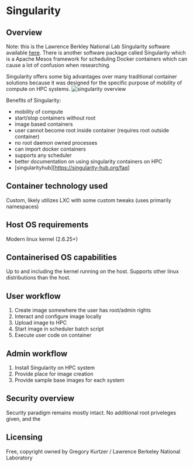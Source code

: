 # Singularity
## Overview
Note: this is the Lawrence Berkley National Lab Singularity software available [here][1].  There is another software package called Singularity which is a Apache Mesos framework for scheduling Docker containers which can cause a lot of confusion when researching.

Singularity offers some big advantages over many traditional container solutions because it was designed for the specific purpose of mobility of compute on HPC systems.
![singularity overview][Singularity.jpg]

Benefits of Singularity:
* mobility of compute
* start/stop containers without root
* image based containers
* user cannot become root inside container (requires root outside container)
* no root daemon owned processes
* can import docker containers
* supports any scheduler
* better documentation on using singularity containers on HPC
* [singularityhub][https://singularity-hub.org/faq]

## Container technology used
Custom, likely utilizes LXC with some custom tweaks (uses primarily namespaces)

## Host OS requirements
Modern linux kernel (2.6.25+)

## Containerised OS capabilities
Up to and including the kernel running on the host.  Supports other linux distributions than the host.

## User workflow
1. Create image somewhere the user has root/admin rights
2. Interact and configure image locally
3. Upload image to HPC
4. Start image in scheduler batch script
5. Execute user code on container

## Admin workflow
1. Install Singularity on HPC system
2. Provide place for image creation
3. Provide sample base images for each system

## Security overview
Security paradigm remains mostly intact.  No additional root priveleges given, and the 

## Licensing
Free, copyright owned by Gregory Kurtzer / Lawrence Berkeley National Laboratory

[Singularity.jpg]:https://6lli539m39y3hpkelqsm3c2fg-wpengine.netdna-ssl.com/wp-content/uploads/2016/10/Singularity-architecture_G-Kurtzer-e1477021972985.jpg
[1]:http://singularity.lbl.gov/
[2]:http://www.admin-magazine.com/HPC/Articles/Singularity-A-Container-for-HPC
[usage1]:https://researchapps.github.io/reproducibility/physics/2016/11/17/singularity-hello-world/
[usage2]:https://hpc.nih.gov/apps/singularity.html
[comparison]:http://geekyap.blogspot.ch/2016/11/docker-vs-singularity-vs-shifter-in-hpc.html